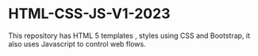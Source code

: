 # HTML-CSS-JS-V1-2023
This repository has HTML 5 templates , styles using CSS and Bootstrap, it also uses Javascript to control web flows. 
